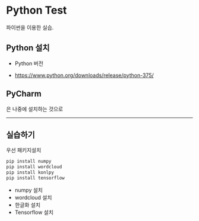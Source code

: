 # Python Test
파이썬을 이용한 실습.

## Python 설치
* Python 버전
- https://www.python.org/downloads/release/python-375/

## PyCharm
은 나중에 설치하는 것으로

<hr>

## 실습하기
우선 패키지설치
```python
pip install numpy
pip install wordcloud
pip install konlpy
pip install tensorflow
```
- numpy 설치
- wordcloud 설치
- 한글화 설치
- Tensorflow 설치


